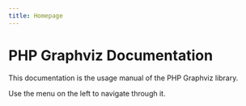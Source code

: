 ```yaml
---
title: Homepage
---
```


PHP Graphviz Documentation
==========================

This documentation is the usage manual of the PHP Graphviz library.

Use the menu on the left to navigate through it.
